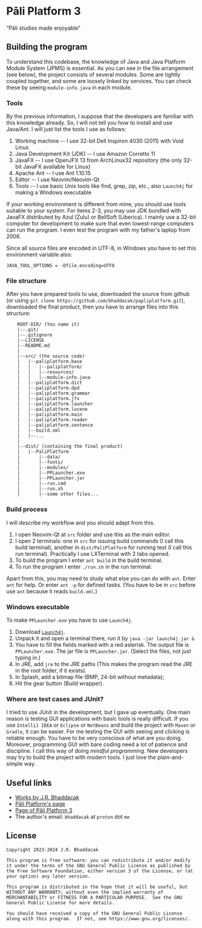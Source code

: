 # Pāli Platform 3
“Pāli studies made enjoyable”

## Building the program
To understand this codebase, the knowledge of Java and Java Platform Module System (JPMS) is essential. As you can see in the file arrangement (see below), the project consists of several modules. Some are tightly coupled together, and some are loosely linked by services. You can check these by seeing `module-info.java` in each module.

### Tools
By the previous information, I suppose that the developers are familiar with this knowledge already. So, I will not tell you how to install and use Java/Ant. I will just list the tools I use as follows:

1. Working machine -- I use 32-bit Dell Inspiron 4030 (2011) with Void Linux
2. Java Development Kit (JDK) -- I use Amazon Corretto 11
3. JavaFX -- I use OpenJFX 13 from ArchLinux32 repository (the only 32-bit JavaFX available for Linux)
4. Apache Ant -- I use Ant 1.10.15
5. Editor -- I use Neovim/Neovim-Qt
6. Tools -- I use basic Unix tools like find, grep, zip, etc., also `Launch4j` for making a Windows executable

If your working environment is different from mine, you should use tools suitable to your system. For items 2-3, you may use JDK bundled with JavaFX distributed by Azul (Zulu) or BellSoft (Liberica). I mainly use a 32-bit computer for development to make sure that even lowest-range computers can run the program. I even test the program with my father's laptop from 2006.

Since all source files are encoded in UTF-8, in Windows you have to set this environment variable also:

```
JAVA_TOOL_OPTIONS = -Dfile.encoding=UTF8
```

### File structure
After you have prepared tools to use, downloaded the source from github (or using `git clone https://github.com/bhaddacak/papliplatform.git`), downloaded the final product, then you have to arrange files into this structure:

```
	ROOT-DIR/ (You name it)
	|--.git/
	|--.gitignore
  	|--LICENSE
  	|--README.md
	|
	|--src/ (the source code)
	|   |--paliplatform.base
	|   |   |--paliplatform/
	|   |   |--resources/
	|   |   |--module-info.java
	|   |--paliplatform.dict
	|   |--paliplatform.dpd
	|   |--paliplatform.grammar
	|   |--paliplatform.jfx
	|   |--paliplatform.launcher
	|   |--paliplatform.lucene
	|   |--paliplatform.main
	|   |--paliplatform.reader
	|   |--paliplatform.sentence
	|   |--build.xml
	|   |--...
	|
	|--dist/ (containing the final product)
	|   |--PaliPlatform
	|       |--data/
	|       |--fonts/
	|       |--modules/
	|       |--PPLauncher.exe
	|       |--PPLauncher.jar
	|       |--run.cmd
	|       |--run.sh
	|       |--some other files...
```

### Build process
I will describe my workflow and you should adapt from this.

1. I open Neovim-Qt at `src` folder and use this as the main editor.
2. I open 2 terminals: one in `src` for issuing build commands (I call this build terminal), another in `dist/PaliPlatform` for running test (I call this run terminal). Practically I use LXTerminal with 2 tabs opened.
3. To build the program I enter `ant build` in the build terminal.
4. To run the program I enter `./run.sh` in the run terminal.

Apart from this, you may need to study what else you can do with `ant`. Enter `ant` for help. Or enter `ant -p` for defined tasks. (You have to be in `src` before use `ant` because it reads `build.xml`.)

### Windows executable
To make `PPLauncher.exe` you have to use `Launch4j`.

1. Download [`Launch4j`](http://launch4j.sourceforge.net).
2. Unpack it and open a terminal there, run it by `java -jar launch4j.jar &`
3. You have to fill the fields marked with a red asterisk. The output file is `PPLauncher.exe`. The jar file is `PPLauncher.jar`. (Select the files, not just typing in.)
4. In JRE, add `jre` to the JRE paths (This makes the program read the JRE in the root folder, if it exists).
5. In Splash, add a bitmap file (BMP, 24-bit without metadata);
6. Hit the gear button (Build wrapper).

### Where are test cases and JUnit?
I tried to use JUnit in the development, but I gave up eventually. One main reason is testing GUI applications with basic tools is really difficult. If you use `IntelliJ IDEA` or `Eclipse` or `NetBeans` and build the project with `Maven` or `Gradle`, it can be easier. For me testing the GUI with seeing and clicking is reliable enough. You have to be very conscious of what are you doing. Moreover, programming GUI with bare coding need a lot of patience and discipline. I call this way of doing *mindful programming*. New developers may try to build the project with modern tools. I just love the plain-and-simple way.

## Useful links
- [Works by J.R. Bhaddacak](https://bhaddacak.github.io)
- [Pāli Platform's page](https://bhaddacak.github.io/paliplatform)
- [Page of Pāli Platform 3](https://bhaddacak.github.io/platform3)
- The author's email: `bhaddacak` at `proton` dot `me`

## License
```
Copyright 2023-2024 J.R. Bhaddacak

This program is free software: you can redistribute it and/or modify
it under the terms of the GNU General Public License as published by
the Free Software Foundation, either version 3 of the License, or (at
your option) any later version.

This program is distributed in the hope that it will be useful, but
WITHOUT ANY WARRANTY; without even the implied warranty of
MERCHANTABILITY or FITNESS FOR A PARTICULAR PURPOSE.  See the GNU
General Public License for more details.

You should have received a copy of the GNU General Public License
along with this program.  If not, see https://www.gnu.org/licenses/.
```

